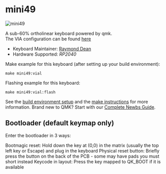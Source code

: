 # mini49  


![mini49](https://raw.githubusercontent.com/pcs3rd/qmk_firmware/master/keyboards/mini49/resources/keeb.jpg)

A sub-60% ortholinear keyboard powered by qmk.  
The VIA configuration can be found [here](https://github.com/pcs3rd/via-configurations/tree/main/keyboards/mini49)

* Keyboard Maintainer: [Raymond Dean][def]
* Hardware Supported: *RP2040*

Make example for this keyboard (after setting up your build environment):

    make mini49:vial

Flashing example for this keyboard:

    make mini49:vial:flash

See the [build environment setup](https://docs.qmk.fm/#/getting_started_build_tools) and the [make instructions](https://docs.qmk.fm/#/getting_started_make_guide) for more information. Brand new to QMK? Start with our [Complete Newbs Guide](https://docs.qmk.fm/#/newbs).

## Bootloader (default keymap only)

Enter the bootloader in 3 ways:

Bootmagic reset: Hold down the key at (0,0) in the matrix (usually the top left key or Escape) and plug in the keyboard
Physical reset button: Briefly press the button on the back of the PCB - some may have pads you must short instead
Keycode in layout: Press the key mapped to QK_BOOT if it is available

[def]: https://github.com/pcs3rd
